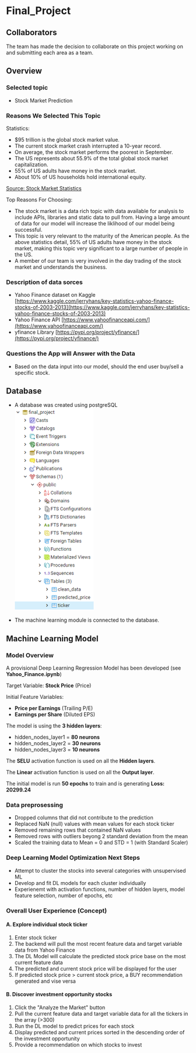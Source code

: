 # Final_Project

## Collaborators 

The team has made the decision to collaborate on this project working on and submitting each area as a team.

## Overview

### Selected topic

  * Stock Market Prediction

### Reasons We Selected This Topic

Statistics:
- $95 trillion is the global stock market value.
- The current stock market crash interrupted a 10-year record.
- On average, the stock market performs the poorest in September.
- The US represents about 55.9% of the total global stock market capitalization.
- 55% of US adults have money in the stock market.
- About 10% of US households hold international equity.

[Source: Stock Market Statistics](https://spendmenot.com/blog/stock-market-statistics/#:~:text=Let%E2%80%99s%20see%20how%20many%20people%20invest%20in%20the,of%20Americans%20own%20stocks%2C%20the%20answer%20is%2052%25)

Top Reasons For Choosing:
  * The stock market is a data rich topic with data available for analysis to include APIs, libraries and static data to pull from. Having a large amount of data for our model will increase the liklihood of our model being successful.
  * This topic is very relevant to the maturity of the American people.  As the above statistics detail, 55% of US adults have money in the stock market, making this topic very significant to a large number of people in the US.
  * A member of our team is very involved in the day trading of the stock market and understands the business.

### Description of data sorces

  - Yahoo Finance dataset on Kaggle  [https://www.kaggle.com/jerryhans/key-statistics-yahoo-finance-stocks-of-2003-2013](https://www.kaggle.com/jerryhans/key-statistics-yahoo-finance-stocks-of-2003-2013)
  - Yahoo Finance API [https://www.yahoofinanceapi.com/](https://www.yahoofinanceapi.com/)
  - yfinance Library [https://pypi.org/project/yfinance/](https://pypi.org/project/yfinance/)

### Questions the App will Answer with the Data
  * Based on the data input into our model, should the end user buy/sell a specific stock.

## Database
- A database was created using postgreSQL
    ![](database/provisional_database_v1.PNG)

- The machine learning module is connected to the database.

## Machine Learning Model

### Model Overview 

A provisional Deep Learning Regression Model has been developed (see **Yahoo_Finance.ipynb**)

Target Variable: **Stock Price** (Price)

Initial Feature Variables: 

- **Price per Earnings** (Trailing P/E) 
- **Earnings per Share** (Diluted EPS)

The model is using the **3 hidden layers**:

- hidden_nodes_layer1 = **80 neurons**
- hidden_nodes_layer2 = **30 neurons**
- hidden_nodes_layer3 = **10 neurons**

The **SELU** activation function is used on all the **Hidden layers**. 

The **Linear** activation function is used on all the **Output layer**. 

The initial model is run **50 epochs** to train and is generating **Loss: 20299.24**

### Data preprosessing

- Dropped columns that did not contribute to the prediction
- Replaced NaN (null) values with mean values for each stock ticker
- Removed remaining rows that contained NaN values 
- Removed rows with outliers beyong 2 standard deviation from the mean
- Scaled the training data to Mean = 0 and STD = 1 (with Standard Scaler)

### Deep Learning Model Optimization Next Steps

- Attempt to cluster the stocks into several categories with unsupervised ML 
- Develop and fit DL models for each cluster individually 
- Experienemt with activation functions, number of hidden layers, model feature selection, number of epochs, etc

### Overall User Experience (Concept)

#### A. Explore individual stock ticker 

1. Enter stock ticker
2. The backend will pull the most recent feature data and target variable data from Yahoo Finance
3. The DL Model will calculate the predicted stock price base on the most current feature data
4. The predicted and current stock price will be displayed for the user
5. If predicted stock price > current stock price, a BUY recommendation generated and vise versa

#### B. Discover investment opportunity stocks

1. Click the "Analyze the Market" button
2. Pull the current feature data and target variable data for all the tickers in the array (>300)
3. Run the DL model to predict prices for each stock
4. Display predicted and current prices sorted in the descending order of the investment opportunity
5. Provide a recommendation on which stocks to invest
